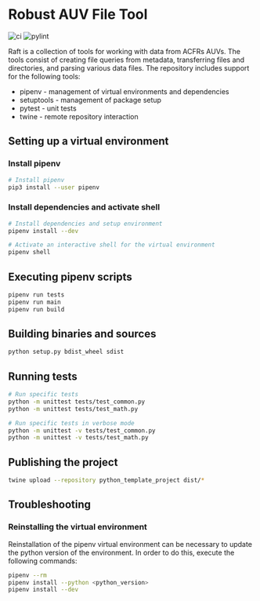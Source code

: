 # Robust AUV File Tool

![ci](https://github.com/markvilar/python_project_template/actions/workflows/ci.yml/badge.svg)
![pylint](https://github.com/markvilar/python_project_template/actions/workflows/pylint.yml/badge.svg)

Raft is a collection of tools for working with data from ACFRs AUVs. The
tools consist of creating file queries from metadata, transferring files and 
directories, and parsing various data files. The repository includes support 
for the following tools:
* pipenv - management of virtual environments and dependencies
* setuptools - management of package setup
* pytest - unit tests
* twine - remote repository interaction

## Setting up a virtual environment

### Install pipenv

```sh
# Install pipenv
pip3 install --user pipenv
```

### Install dependencies and activate shell

```sh
# Install dependencies and setup environment
pipenv install --dev

# Activate an interactive shell for the virtual environment
pipenv shell
```

## Executing pipenv scripts

```sh
pipenv run tests
pipenv run main
pipenv run build
```

## Building binaries and sources

```sh
python setup.py bdist_wheel sdist
```

## Running tests

```sh
# Run specific tests
python -m unittest tests/test_common.py
python -m unittest tests/test_math.py

# Run specific tests in verbose mode
python -m unittest -v tests/test_common.py
python -m unittest -v tests/test_math.py
```

## Publishing the project
```sh
twine upload --repository python_template_project dist/*
```

## Troubleshooting

### Reinstalling the virtual environment

Reinstallation of the pipenv virtual environment can be necessary to update the
python version of the environment. In order to do this, execute the following
commands:

```sh
pipenv --rm
pipenv install --python <python_version>
pipenv install --dev
```

